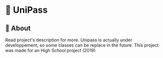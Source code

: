 # 🔐 UniPass
## 🔭 About
Read project's description for more.
Unipass is actually under developpement, so some classes can be replace in the future.
This project was made for an High School project (2019)
